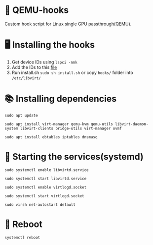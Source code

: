 # 🐧 QEMU-hooks

Custom hook script for Linux single GPU passthrough(QEMU).

# 🖥️ Installing the hooks
1. Get device IDs using ``lspci -nnk``
2. Add the IDs to this [file](https://github.com/Edveika/QEMU-hooks/blob/e835b58ba9ffa179114dedbbb16754986408cc00/hooks/kvm.conf#L1)
3. Run install.sh ``sudo sh install.sh`` or copy ``hooks/`` folder into ``/etc/libvirt/``

# 📚 Installing dependencies

```
sudo apt update

sudo apt install virt-manager qemu-kvm qemu-utils libvirt-daemon-system libvirt-clients bridge-utils virt-manager ovmf

sudo apt install ebtables iptables dnsmasq
```

# 🏃 Starting the services(systemd)

```
sudo systemctl enable libvirtd.service

sudo systemctl start libvirtd.service

sudo systemctl enable virtlogd.socket

sudo systemctl start virtlogd.socket

sudo virsh net-autostart default
```

# 🔄 Reboot

```
systemctl reboot
```

